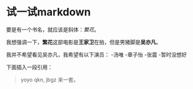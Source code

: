 ﻿# 试一试markdown

要是有一个书名，就应该是斜体：*繁花*。

我想强调一下，**繁花**这部电影是**王家卫**在拍，但是男猪脚是**吴亦凡**。

我并不希望看见吴亦凡，我希望有以下演员：
-汤唯
-章子怡
-张震
-暂时没想好

下面插入一段引用：
>yoyo qkn, jbgz 来一套。